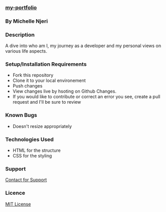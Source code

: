 ### <u>my-portfolio</u>
### By Michelle Njeri 
### Description
A dive into who am I, my journey as a developer and my personal views on various life aspects.
### Setup/Installation Requirements
- Fork this repository
- Clone it to your local environement
- Push changes
- View changes live by hsoting on Github Changes.
- If you would like to contribute or correct an error you see, create a pull request and I'll be sure to review 
### Known Bugs
* Doesn't resize appropriately
### Technologies Used
* HTML for the structure 
* CSS for the styling
### Support 
[Contact for Support](https://github.com/vantablanta) 
### Licence 
[MIT License](https://github.com/vantablanta/my-portfolio/blob/master/LICENSE)